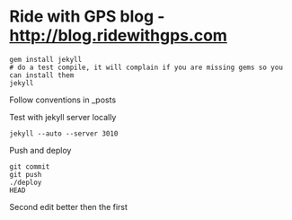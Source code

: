 # Ride with GPS blog - http://blog.ridewithgps.com

    gem install jekyll
    # do a test compile, it will complain if you are missing gems so you can install them
    jekyll

Follow conventions in _posts

Test with jekyll server locally

    jekyll --auto --server 3010

Push and deploy

    git commit 
    git push 
    ./deploy
	HEAD

Second edit better then the first

